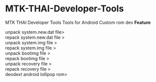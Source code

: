 # MTK-THAI-Developer-Tools
MTK THAI Developer Tools Tools for Android Custom rom dev
<b>
  Feature
</b><br>

unpack system.new.dat file><br>
repack system.new.dat file ><br>
unpack system.img file ><br>
repack system.img file ><br>
unpack bootimg file ><br>
repack bootimg file ><br>
unpack recovery file ><br>
repack recovery file ><br>
deodext android lollipop rom><br>

